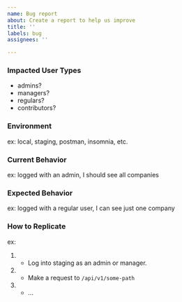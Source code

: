 ```yaml
---
name: Bug report
about: Create a report to help us improve
title: ''
labels: bug
assignees: ''

---
```


### Impacted User Types

- admins?
- managers?
- regulars?
- contributors?

### Environment

ex: local, staging, postman, insomnia, etc.

### Current Behavior

ex: logged with an admin, I should see all companies

### Expected Behavior

ex: logged with a regular user, I can see just one company

### How to Replicate

ex:

1. - Log into staging as an admin or manager.
2. - Make a request to `/api/v1/some-path`
3. - ...
